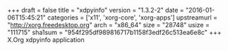 +++
draft = false
title = "xdpyinfo"
version = "1.3.2-2"
date = "2016-01-06T15:45:21"
categories = ['x11', 'xorg-core', 'xorg-apps']
upstreamurl = "http://xorg.freedesktop.org"
arch = "x86_64"
size = "28748"
usize = "111715"
sha1sum = "954f295df989816717b1158f3edf26c513ea6e8c"
+++
X.Org xdpyinfo application